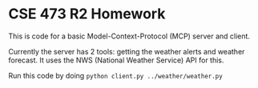 # CSE 473 R2 Homework
This is code for a basic Model-Context-Protocol (MCP) server and client.

Currently the server has 2 tools: getting the weather alerts and weather forecast. It uses the NWS (National Weather Service) API for this.

Run this code by doing `python client.py ../weather/weather.py`